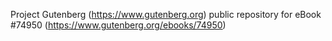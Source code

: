 Project Gutenberg (https://www.gutenberg.org) public repository for
eBook #74950 (https://www.gutenberg.org/ebooks/74950)
